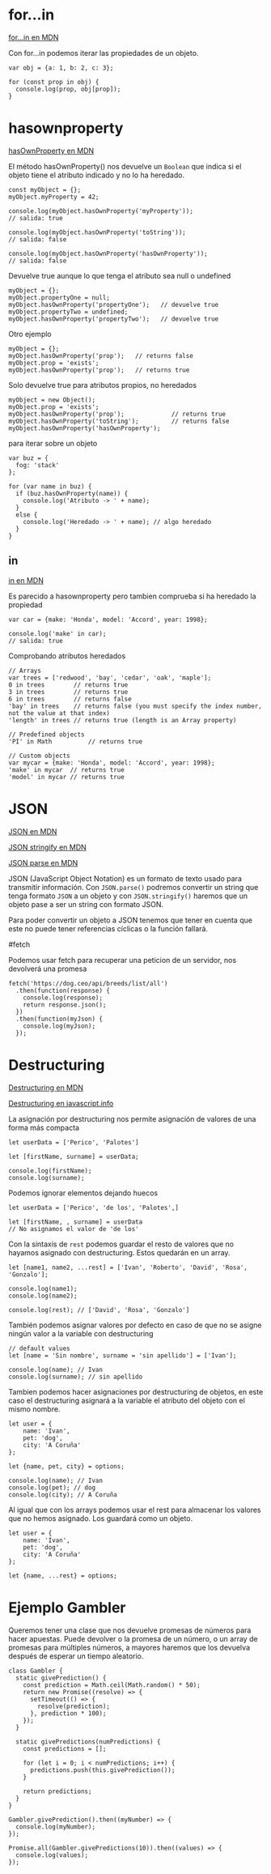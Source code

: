 # for...in

[for...in en MDN](https://developer.mozilla.org/en-US/docs/Web/JavaScript/Reference/Statements/for...in)

Con for...in podemos iterar las propiedades de un objeto.

	var obj = {a: 1, b: 2, c: 3};
	    
	for (const prop in obj) {
	  console.log(prop, obj[prop]);
	}


# hasownproperty

[hasOwnProperty en MDN](https://developer.mozilla.org/en-US/docs/Web/JavaScript/Reference/Global_Objects/Object/hasOwnProperty)

El método hasOwnProperty() nos devuelve un `Boolean` que indica si el objeto tiene el atributo indicado y no lo ha heredado.

	const myObject = {};
	myObject.myProperty = 42;
	
	console.log(myObject.hasOwnProperty('myProperty'));
	// salida: true
	
	console.log(myObject.hasOwnProperty('toString'));
	// salida: false
	
	console.log(myObject.hasOwnProperty('hasOwnProperty'));
	// salida: false

Devuelve true aunque lo que tenga el atributo sea null o undefined

	myObject = {};
	myObject.propertyOne = null;
	myObject.hasOwnProperty('propertyOne');   // devuelve true
	myObject.propertyTwo = undefined;  
	myObject.hasOwnProperty('propertyTwo');   // devuelve true
	
Otro ejemplo

	myObject = {};
	myObject.hasOwnProperty('prop');   // returns false
	myObject.prop = 'exists';  
	myObject.hasOwnProperty('prop');   // returns true
	
Solo devuelve true para atributos propios, no heredados

	myObject = new Object();
	myObject.prop = 'exists';
	myObject.hasOwnProperty('prop');             // returns true
	myObject.hasOwnProperty('toString');         // returns false
	myObject.hasOwnProperty('hasOwnProperty');

para iterar sobre un objeto

	var buz = {
	  fog: 'stack'
	};
	
	for (var name in buz) {
	  if (buz.hasOwnProperty(name)) {
	    console.log('Atributo -> ' + name);
	  }
	  else {
	    console.log('Heredado -> ' + name); // algo heredado
	  }
	}

## in

[in en MDN](https://developer.mozilla.org/en-US/docs/Web/JavaScript/Reference/Operators/in)

Es parecido a hasownproperty pero tambien comprueba si ha heredado la propiedad

	var car = {make: 'Honda', model: 'Accord', year: 1998};
	
	console.log('make' in car);
	// salida: true
	
Comprobando atributos heredados

	// Arrays
	var trees = ['redwood', 'bay', 'cedar', 'oak', 'maple'];
	0 in trees        // returns true
	3 in trees        // returns true
	6 in trees        // returns false
	'bay' in trees    // returns false (you must specify the index number, not the value at that index)
	'length' in trees // returns true (length is an Array property)
	
	// Predefined objects
	'PI' in Math          // returns true
	
	// Custom objects
	var mycar = {make: 'Honda', model: 'Accord', year: 1998};
	'make' in mycar  // returns true
	'model' in mycar // returns true

# JSON

[JSON en MDN](https://developer.mozilla.org/en-US/docs/Web/JavaScript/Reference/Global_Objects/JSON)

[JSON stringify en MDN](https://developer.mozilla.org/en-US/docs/Web/JavaScript/Reference/Global_Objects/JSON/stringify)

[JSON parse en MDN](https://developer.mozilla.org/en-US/docs/Web/JavaScript/Reference/Global_Objects/JSON/parse)

JSON (JavaScript Object Notation) es un formato de texto usado para transmitir información. Con `JSON.parse()` podremos convertir un string que tenga formato `JSON` a un objeto y con `JSON.stringify()` haremos que un objeto pase a ser un string con formato JSON.

Para poder convertir un objeto a JSON tenemos que tener en cuenta que este no puede tener referencias cíclicas o la función fallará.

#fetch

Podemos usar fetch para recuperar una peticion de un servidor, nos devolverá una promesa

	fetch('https://dog.ceo/api/breeds/list/all')
	  .then(function(response) {
		console.log(response);
	    return response.json();
	  })
	  .then(function(myJson) {
	    console.log(myJson);
	  });



# Destructuring

[Destructuring en MDN](https://developer.mozilla.org/en-US/docs/Web/JavaScript/Reference/Operators/Destructuring_assignment)

[Destructuring en javascript.info](https://javascript.info/destructuring-assignment)

La asignación por destructuring nos permite asignación de valores de una forma más compacta
	
	let userData = ['Perico', 'Palotes']
	
	let [firstName, surname] = userData;
	
	console.log(firstName);
	console.log(surname);
	
Podemos ignorar elementos dejando huecos

	let userData = ['Perico', 'de los', 'Palotes',]

	let [firstName, , surname] = userData
	// No asignamos el valor de 'de los'
	
Con la sintaxis de `rest` podemos guardar el resto de valores que no hayamos asignado con destructuring. Estos quedarán en un array.

	let [name1, name2, ...rest] = ['Ivan', 'Roberto', 'David', 'Rosa', 'Gonzalo'];
	
	console.log(name1);
	console.log(name2);
	
	console.log(rest); // ['David', 'Rosa', 'Gonzalo']

También podemos asignar valores por defecto en caso de que no se asigne ningún valor a la variable con destructuring

	// default values
	let [name = 'Sin nombre', surname = 'sin apellido'] = ['Ivan'];
	
	console.log(name); // Ivan
	console.log(surname); // sin apellido
	
Tambien podemos hacer asignaciones por destructuring de objetos, en este caso el destructuring asignará a la variable el atributo del objeto con el mismo nombre.

	let user = {
		name: 'Ivan',
		pet: 'dog',
		city: 'A Coruña'
	};
	
	let {name, pet, city} = options;
	
	console.log(name); // Ivan
	console.log(pet); // dog
	console.log(city); // A Coruña
	
Al igual que con los arrays podemos usar el rest para almacenar los valores que no hemos asignado. Los guardará como un objeto.

	let user = {
		name: 'Ivan',
		pet: 'dog',
		city: 'A Coruña'
	};
	
	let {name, ...rest} = options;

	
# Ejemplo Gambler
	
Queremos tener una clase que nos devuelve promesas de números para hacer apuestas. Puede devolver o la promesa de un número, o un array de promesas para múltiples números, a mayores haremos que los devuelva después de esperar un tiempo aleatorio. 
	
	class Gambler {
	  static givePrediction() {
	    const prediction = Math.ceil(Math.random() * 50);
	    return new Promise((resolve) => {
	      setTimeout(() => {
	        resolve(prediction);
	      }, prediction * 100);
	    });
	  }
	
	  static givePredictions(numPredictions) {
	    const predictions = [];
	
	    for (let i = 0; i < numPredictions; i++) {
	      predictions.push(this.givePrediction());
	    }
	
	    return predictions;
	  }
	}
	
	Gambler.givePrediction().then((myNumber) => {
	  console.log(myNumber);
	});
	
	Promise.all(Gambler.givePredictions(10)).then((values) => {
	  console.log(values);
	});
